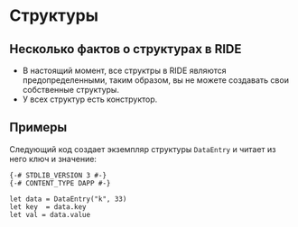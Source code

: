 # Структуры

## Несколько фактов о структурах в RIDE

* В настоящий момент, все структры в RIDE являются предопределенными, таким образом, вы не можете создавать свои собственные структуры.
* У всех структур есть конструктор.

## Примеры

Следующий код создает экземпляр структуры `DataEntry` и читает из него ключ и значение:
```
{-# STDLIB_VERSION 3 #-}
{-# CONTENT_TYPE DAPP #-}
 
let data = DataEntry("k", 33)
let key  = data.key
let val = data.value
```